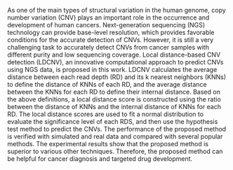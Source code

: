 As one of the main types of structural variation in the human genome, copy number variation (CNV) plays an important role in the occurrence and development of human cancers. Next-generation sequencing (NGS) technology can provide base-level resolution, which provides favorable conditions for the accurate detection of CNVs. However, it is still a very challenging task to accurately detect CNVs from cancer samples with different purity and low sequencing coverage. Local distance-based CNV detection (LDCNV), an innovative computational approach to predict CNVs using NGS data, is proposed in this work. LDCNV calculates the average distance between each read depth (RD) and its k nearest neighbors (KNNs) to define the distance of KNNs of each RD, and the average distance between the KNNs for each RD to define their internal distance. Based on the above definitions, a local distance score is constructed using the ratio between the distance of KNNs and the internal distance of KNNs for each RD. The local distance scores are used to fit a normal distribution to evaluate the significance level of each RDS, and then use the hypothesis test method to predict the CNVs. The performance of the proposed method is verified with simulated and real data and compared with several popular methods. The experimental results show that the proposed method is superior to various other techniques. Therefore, the proposed method can be helpful for cancer diagnosis and targeted drug development.
